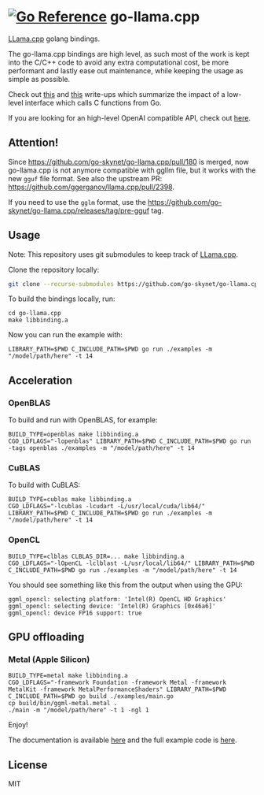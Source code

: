 # [![Go Reference](https://pkg.go.dev/badge/github.com/go-skynet/go-llama.cpp.svg)](https://pkg.go.dev/github.com/go-skynet/go-llama.cpp) go-llama.cpp

[LLama.cpp](https://github.com/ggerganov/llama.cpp) golang bindings.

The go-llama.cpp bindings are high level, as such most of the work is kept into the C/C++ code to avoid any extra computational cost, be more performant and lastly ease out maintenance, while keeping the usage as simple as possible. 

Check out [this](https://about.sourcegraph.com/blog/go/gophercon-2018-adventures-in-cgo-performance) and [this](https://www.cockroachlabs.com/blog/the-cost-and-complexity-of-cgo/) write-ups which summarize the impact of a low-level interface which calls C functions from Go.

If you are looking for an high-level OpenAI compatible API, check out [here](https://github.com/go-skynet/llama-cli).

## Attention!

Since https://github.com/go-skynet/go-llama.cpp/pull/180 is merged, now go-llama.cpp is not anymore compatible with ggllm file, but it works with the new `gguf` file format. See also the upstream PR: https://github.com/ggerganov/llama.cpp/pull/2398.

If you need to use the `gglm` format, use the https://github.com/go-skynet/go-llama.cpp/releases/tag/pre-gguf tag.

## Usage

Note: This repository uses git submodules to keep track of [LLama.cpp](https://github.com/ggerganov/llama.cpp).

Clone the repository locally:

```bash
git clone --recurse-submodules https://github.com/go-skynet/go-llama.cpp
```

To build the bindings locally, run:

```
cd go-llama.cpp
make libbinding.a
```

Now you can run the example with:

```
LIBRARY_PATH=$PWD C_INCLUDE_PATH=$PWD go run ./examples -m "/model/path/here" -t 14
```

## Acceleration

### OpenBLAS

To build and run with OpenBLAS, for example:

```
BUILD_TYPE=openblas make libbinding.a
CGO_LDFLAGS="-lopenblas" LIBRARY_PATH=$PWD C_INCLUDE_PATH=$PWD go run -tags openblas ./examples -m "/model/path/here" -t 14
```

### CuBLAS

To build with CuBLAS:

```
BUILD_TYPE=cublas make libbinding.a
CGO_LDFLAGS="-lcublas -lcudart -L/usr/local/cuda/lib64/" LIBRARY_PATH=$PWD C_INCLUDE_PATH=$PWD go run ./examples -m "/model/path/here" -t 14
```

### OpenCL

```
BUILD_TYPE=clblas CLBLAS_DIR=... make libbinding.a
CGO_LDFLAGS="-lOpenCL -lclblast -L/usr/local/lib64/" LIBRARY_PATH=$PWD C_INCLUDE_PATH=$PWD go run ./examples -m "/model/path/here" -t 14
```


You should see something like this from the output when using the GPU:

```
ggml_opencl: selecting platform: 'Intel(R) OpenCL HD Graphics'                                            
ggml_opencl: selecting device: 'Intel(R) Graphics [0x46a6]'                                               
ggml_opencl: device FP16 support: true  
```

## GPU offloading

### Metal (Apple Silicon)

```
BUILD_TYPE=metal make libbinding.a
CGO_LDFLAGS="-framework Foundation -framework Metal -framework MetalKit -framework MetalPerformanceShaders" LIBRARY_PATH=$PWD C_INCLUDE_PATH=$PWD go build ./examples/main.go
cp build/bin/ggml-metal.metal .
./main -m "/model/path/here" -t 1 -ngl 1
```

Enjoy!

The documentation is available [here](https://pkg.go.dev/github.com/go-skynet/go-llama.cpp) and the full example code is [here](https://github.com/go-skynet/go-llama.cpp/blob/master/examples/main.go).

## License

MIT
